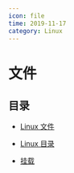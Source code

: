 ```yaml
---
icon: file
time: 2019-11-17
category: Linux
---
```


# 文件

## 目录

- [Linux 文件](file.md)

- [Linux 目录](dir.md)

- [挂载](mount.md)

